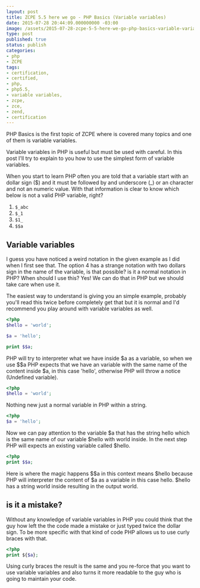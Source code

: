 ```yaml
---
layout: post
title: ZCPE 5.5 here we go - PHP Basics (Variable variables)
date: 2015-07-28 20:44:09.000000000 -03:00
image: /assets/2015-07-28-zcpe-5-5-here-we-go-php-basics-variable-variables/cover.jpg
type: post
published: true
status: publish
categories:
- php
- ZCPE
tags:
- certification,
- certified,
- php,
- php5.5,
- variable variables,
- zcpe,
- zce,
- zend,
- certification
---
```


PHP Basics is the first topic of ZCPE where is covered many topics and one of
them is variable variables.

Variable variables in PHP is useful but must be used with careful. In this post
I'll try to explain to you how to use the simplest form of variable variables.

When you start to learn PHP often you are told that a variable start with an
dollar sign ($) and it must be followed by and underscore (_) or an character
and not an numeric value. With that information is clear to know which below
is not a valid PHP variable, right?

1. `$_abc`
2. `$_1`
3. `$1_`
4. `$$a`

## Variable variables

I guess you have noticed a weird notation in the given example as I did when
I first see that. The option 4 has a strange notation with two dollars sign in
the name of the variable, is that possible? is it a normal notation in PHP?
When should I use this? Yes! We can do that in PHP but we should take care
when use it.

The easiest way to understand is giving you an simple example, probably you'll
read this twice before completely get that but it is normal and I'd recommend
you play around with variable variables as well.

```php
<?php
$hello = 'world';

$a = 'hello';

print $$a;
```

PHP will try to interpreter what we have inside $a as a variable, so when we use
$$a PHP expects that we have an variable with the same name of the content inside
$a, in this case 'hello', otherwise PHP will throw a notice (Undefined variable).

```php
<?php
$hello = 'world';
```

Nothing new just a normal variable in PHP within a string.

```php
<?php
$a = 'hello';
```

Now we can pay attention to the variable $a that has the string
hello which is the same name of our variable $hello with world
inside. In the next step PHP will expects an existing variable called $hello.

```php
<?php
print $$a;
```

Here is where the magic happens $$a in this context means $hello because PHP
will interpreter the content of $a as a variable in this case hello. $hello has
a string world inside resulting in the output world.

## is it a mistake?

Without any knowledge of variable variables in PHP you could think that the guy
how left the the code made a mistake or just typed twice the dollar sign. To
be more specific with that kind of code PHP allows us to use curly braces with
that.

```php
<?php
print ${$a};
```

Using curly braces the result is the same and you re-force that you want to use
variable variables and also turns it more readable to the guy who is going to
maintain your code.
